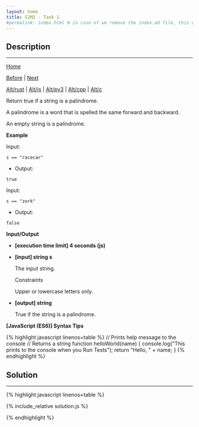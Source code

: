 ```yaml
---
layout: home
title: S2M2 - Task 1
#permalink: index.html # in case of we remove the index.md file, this doc will be the index page
---
```


<div class="row">
<div class="columnStmt" markdown="1">

##  Description
------

[Home](../README.md)

[Before](../S2M1_Task_12/README.md) | [Next](../S2M2_Task_2/README.md)

[Alt/rust](./Alt_rust/README.md) | [Alt/js](./Alt_js/README.html) | [Alt/py3](./Alt_py3/README.md) | [Alt/cpp](./Alt_cpp/README.md) | [Alt/c](./Alt_c/README.md)

Return true if a string is a palindrome.

A palindrome is a word that is spelled the same forward and backward.

An empty string is a palindrome.

**Example**

Input:

```
s == "racecar"
```

-   Output:

```
true
```

Input:

```
s == "zork"
```

-   Output:

```
false
```

**Input/Output**

* **[execution time limit] 4 seconds (js)**

* **[input] string s**

    The input string.

    Constraints

    Upper or lowercase letters only.

* **[output] string**

    True if the string is a palindrome.

**[JavaScript (ES6)] Syntax Tips**

{% highlight javascript linenos=table %}
// Prints help message to the console
// Returns a string
function helloWorld(name) {
    console.log("This prints to the console when you Run Tests");
    return "Hello, " + name;
}
{% endhighlight %}

</div>
<div class="columnSol" markdown="1">

## Solution
------

{% highlight javascript linenos=table %}

{% include_relative solution.js %}

{% endhighlight %}

</div>
</div>